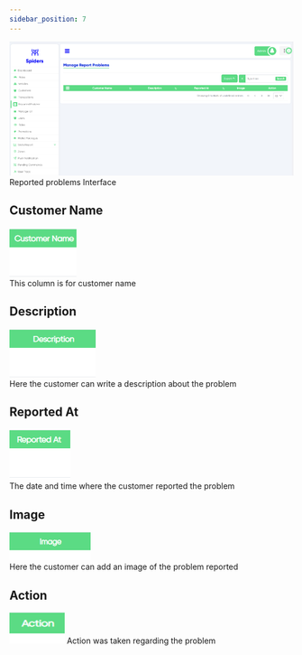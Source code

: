 ```yaml
---
sidebar_position: 7
---
```


<img src="/img/reportproblems/reportedProblem1.png"/>
<br/>
Reported problems Interface

## Customer Name
<img src="/img/reportproblems/reportedProblem3.png"/>
<br/>
This column is for customer name

## Description
<img src="/img/reportproblems/reportedProblem4.png"/>
<br/>
Here the customer can write a description about the problem

## Reported At
<img src="/img/reportproblems/reportedProblem5.png"/>
<br/>
The date and time where the customer reported the problem

## Image
<img src="/img/reportproblems/reportedProblem6.png"/>
<br/>
Here the customer can add an image of the problem reported

## Action
<img src="/img/reportproblems/reportedProblem7.png"/>
Action was taken regarding the problem
